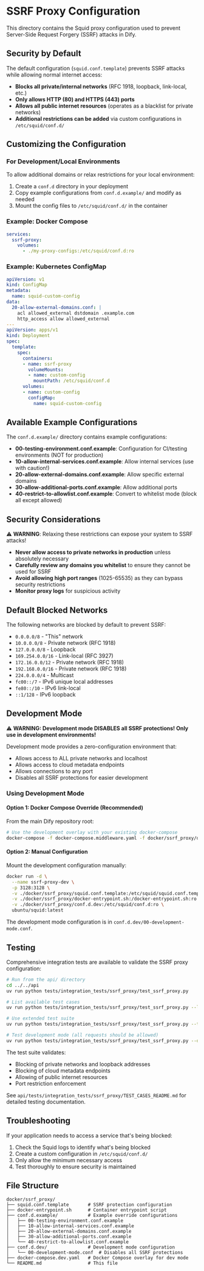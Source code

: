 # SSRF Proxy Configuration

This directory contains the Squid proxy configuration used to prevent Server-Side Request Forgery (SSRF) attacks in Dify.

## Security by Default

The default configuration (`squid.conf.template`) prevents SSRF attacks while allowing normal internet access:

- **Blocks all private/internal networks** (RFC 1918, loopback, link-local, etc.)
- **Only allows HTTP (80) and HTTPS (443) ports**
- **Allows all public internet resources** (operates as a blacklist for private networks)
- **Additional restrictions can be added** via custom configurations in `/etc/squid/conf.d/`

## Customizing the Configuration

### For Development/Local Environments

To allow additional domains or relax restrictions for your local environment:

1. Create a `conf.d` directory in your deployment
1. Copy example configurations from `conf.d.example/` and modify as needed
1. Mount the config files to `/etc/squid/conf.d/` in the container

### Example: Docker Compose

```yaml
services:
  ssrf-proxy:
    volumes:
      - ./my-proxy-configs:/etc/squid/conf.d:ro
```

### Example: Kubernetes ConfigMap

```yaml
apiVersion: v1
kind: ConfigMap
metadata:
  name: squid-custom-config
data:
  20-allow-external-domains.conf: |
    acl allowed_external dstdomain .example.com
    http_access allow allowed_external
---
apiVersion: apps/v1
kind: Deployment
spec:
  template:
    spec:
      containers:
      - name: ssrf-proxy
        volumeMounts:
        - name: custom-config
          mountPath: /etc/squid/conf.d
      volumes:
      - name: custom-config
        configMap:
          name: squid-custom-config
```

## Available Example Configurations

The `conf.d.example/` directory contains example configurations:

- **00-testing-environment.conf.example**: Configuration for CI/testing environments (NOT for production)
- **10-allow-internal-services.conf.example**: Allow internal services (use with caution!)
- **20-allow-external-domains.conf.example**: Allow specific external domains
- **30-allow-additional-ports.conf.example**: Allow additional ports
- **40-restrict-to-allowlist.conf.example**: Convert to whitelist mode (block all except allowed)

## Security Considerations

⚠️ **WARNING**: Relaxing these restrictions can expose your system to SSRF attacks!

- **Never allow access to private networks in production** unless absolutely necessary
- **Carefully review any domains you whitelist** to ensure they cannot be used for SSRF
- **Avoid allowing high port ranges** (1025-65535) as they can bypass security restrictions
- **Monitor proxy logs** for suspicious activity

## Default Blocked Networks

The following networks are blocked by default to prevent SSRF:

- `0.0.0.0/8` - "This" network
- `10.0.0.0/8` - Private network (RFC 1918)
- `127.0.0.0/8` - Loopback
- `169.254.0.0/16` - Link-local (RFC 3927)
- `172.16.0.0/12` - Private network (RFC 1918)
- `192.168.0.0/16` - Private network (RFC 1918)
- `224.0.0.0/4` - Multicast
- `fc00::/7` - IPv6 unique local addresses
- `fe80::/10` - IPv6 link-local
- `::1/128` - IPv6 loopback

## Development Mode

⚠️ **WARNING: Development mode DISABLES all SSRF protections! Only use in development environments!**

Development mode provides a zero-configuration environment that:

- Allows access to ALL private networks and localhost
- Allows access to cloud metadata endpoints
- Allows connections to any port
- Disables all SSRF protections for easier development

### Using Development Mode

#### Option 1: Docker Compose Override (Recommended)

From the main Dify repository root:

```bash
# Use the development overlay with your existing docker-compose
docker-compose -f docker-compose.middleware.yaml -f docker/ssrf_proxy/docker-compose.dev.yaml up ssrf_proxy
```

#### Option 2: Manual Configuration

Mount the development configuration manually:

```bash
docker run -d \
  --name ssrf-proxy-dev \
  -p 3128:3128 \
  -v ./docker/ssrf_proxy/squid.conf.template:/etc/squid/squid.conf.template:ro \
  -v ./docker/ssrf_proxy/docker-entrypoint.sh:/docker-entrypoint.sh:ro \
  -v ./docker/ssrf_proxy/conf.d.dev:/etc/squid/conf.d:ro \
  ubuntu/squid:latest
```

The development mode configuration is in `conf.d.dev/00-development-mode.conf`.

## Testing

Comprehensive integration tests are available to validate the SSRF proxy configuration:

```bash
# Run from the api/ directory
cd ../../api
uv run python tests/integration_tests/ssrf_proxy/test_ssrf_proxy.py

# List available test cases
uv run python tests/integration_tests/ssrf_proxy/test_ssrf_proxy.py --list-tests

# Use extended test suite
uv run python tests/integration_tests/ssrf_proxy/test_ssrf_proxy.py --test-file test_cases_extended.yaml

# Test development mode (all requests should be allowed)
uv run python tests/integration_tests/ssrf_proxy/test_ssrf_proxy.py --dev-mode
```

The test suite validates:

- Blocking of private networks and loopback addresses
- Blocking of cloud metadata endpoints
- Allowing of public internet resources
- Port restriction enforcement

See `api/tests/integration_tests/ssrf_proxy/TEST_CASES_README.md` for detailed testing documentation.

## Troubleshooting

If your application needs to access a service that's being blocked:

1. Check the Squid logs to identify what's being blocked
1. Create a custom configuration in `/etc/squid/conf.d/`
1. Only allow the minimum necessary access
1. Test thoroughly to ensure security is maintained

## File Structure

```
docker/ssrf_proxy/
├── squid.conf.template       # SSRF protection configuration  
├── docker-entrypoint.sh      # Container entrypoint script
├── conf.d.example/           # Example override configurations
│   ├── 00-testing-environment.conf.example
│   ├── 10-allow-internal-services.conf.example
│   ├── 20-allow-external-domains.conf.example
│   ├── 30-allow-additional-ports.conf.example
│   └── 40-restrict-to-allowlist.conf.example
├── conf.d.dev/               # Development mode configuration
│   └── 00-development-mode.conf  # Disables all SSRF protections
├── docker-compose.dev.yaml   # Docker Compose overlay for dev mode
└── README.md                 # This file
```
